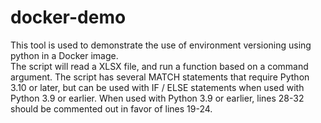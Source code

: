 # docker-demo
This tool is used to demonstrate the use of environment versioning using python in a Docker image.  
The script will read a XLSX file, and run a function based on a command argument.
The script has several MATCH statements that require Python 3.10 or later, but can be used with IF / ELSE statements when used with Python 3.9 or earlier.
When used with Python 3.9 or earlier, lines 28-32 should be commented out in favor of lines 19-24. 
